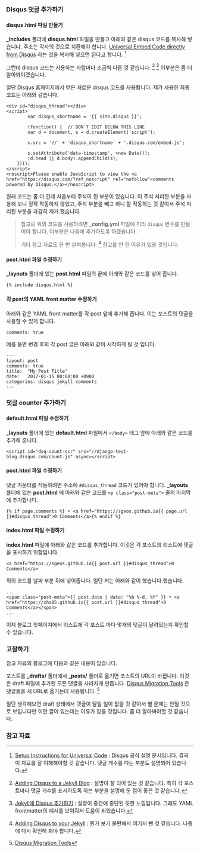 ### Disqus 댓글 추가하기

#### disqus.html 파일 만들기
 
**_includes** 폴더에 **disqus.html** 파일을 만들고 아래와 같은 disqus 코드를 복사해 넣습니다. 주소는 각자의 것으로 치환해야 합니다. [Universal Embed Code directly from Disqus](https://django-test-blog.disqus.com/admin/universalcode/) 라는 것을 복사해 넣으면 된다고 합니다. [^disqus-universalcode]

그런데 disqus 코드는 사용하는 사람마다 조금씩 다른 것 같습니다. [^sgeos] [^aweekj] 이부분은 좀 더 알아봐야겠습니다. 

일단 Disqus 홈페이지에서 받은 새로운 disqus 코드를 사용합니다. 제가 사용한 최종 코드는 아래와 같습니다.

```
<div id="disqus_thread"></div>
<script>
		var disqus_shortname = '{{ site.disqus }}';

		(function() {  // DON'T EDIT BELOW THIS LINE
        var d = document, s = d.createElement('script');

        s.src = '//' + 'disqus_shortname' + '.disqus.com/embed.js';

        s.setAttribute('data-timestamp', +new Date());
        (d.head || d.body).appendChild(s);
    })();
</script>
<noscript>Please enable JavaScript to view the <a href="https://disqus.com/?ref_noscript" rel="nofollow">comments powered by Disqus.</a></noscript>
```

원래 코드는 좀 더 긴데 처음부터 주석이 된 부분이 있습니다. 이 주석 처리한 부분을 사용해 보니 정작 작동하지 않았고, 주석 부분을 빼고 하니 잘 작동하는 것 같아서 주석 처리된 부분을 과감히 제거 했습니다.

> 참고로 위의 코드를 사용하려면 **_config.yml** 파일에 미리 `disqus` 변수를 만들어야 합니다. 이부분은 나중에 추가하도록 하겠습니다.
> 
> 기타 참고 자료도 한 번 살펴봅니다. [^perfectlyrandom] 참고를 안 한 이유가 있을 것입니다.

#### post.html 파일 수정하기

**_layouts** 폴더에 있는 **post.html** 파일의 끝에 아래와 같은 코드를 넣어 줍니다.

```
{% include disqus.html %}
```

#### 각 post의 YAML front matter 수정하기

아래와 같은 YAML front matter를 각 post 앞에 추가해 줍니다. 이는 포스트의 댓글을 사용할 수 있게 합니다.

```
comments: true
```

예를 들면 변경 후의 각 post 글은 아래와 같이 시작하게 될 것 입니다.

```
---
layout: post
comments: true
title:  "My Post Title"
date:   2017-01-15 00:00:00 +0900
categories: disqus jekyll comments
---
```

### 댓글 counter 추가하기

#### **default.html** 파일 수정하기

**_layouts** 폴더에 있는 **default.html** 파일에서 `</body>` 태그 앞에 아래와 같은 코드를 추가해 줍니다. 

```
<script id="dsq-count-scr" src="//django-test-blog.disqus.com/count.js" async></script>
```

#### **post.html** 파일 수정하기

댓글 카운터를 작동하려면 주소에 `#disqus_thread` 코드가 있어야 합니다. **_layouts** 폴더에 있는 **post.html** 에 아래와 같은 코드를 `<p class="post-meta">` 줄의 마지막에 추가합니다.

```
{% if page.comments %} • <a href="https://sgeos.github.io{{ page.url }}#disqus_thread">0 Comments</a>{% endif %}
```

#### **index.html** 파일 수정하기

**index.html** 파일에 아래와 같은 코드를 추가합니다. 이것은 각 포스트의 리스트에 댓글을 표시하기 위함입니다.

```
<a href="https://sgeos.github.io{{ post.url }}#disqus_thread">0 Comments</a>
```

위의 코드를 날짜 부분 뒤에 넣어줍니다. 일단 저는 아래와 같이 했습니다.했습니다.

```
...
<span class="post-meta">{{ post.date | date: "%b %-d, %Y" }} • <a href="https://xho95.github.io{{ post.url }}#disqus_thread">0 Comments</a></span>
...
```

이제 블로그 첫페이지에서 리스트에 각 포스트 마다 몇개의 댓글이 달려있는지 확인할 수 있습니다.

### 고찰하기 

참고 자료의 블로그에 다음과 같은 내용이 있습니다.

포스트를  **_drafts/** 폴더에서 **_posts/** 폴더로 옮기면 포스트의 URL이 바뀝니다. 이것은 draft 파일에 추가된 모든 댓글을 사라지게 만듭니다. [Disqus Migration Tools](https://help.disqus.com/customer/portal/articles/286778-migration-tools) 은 댓글들을 새 URL로 옮기는데 사용됩니다. [^disqus-migration-tools]

일단 생각해보면 draft 상태에서 댓글이 달릴 일이 없을 것 같아서 별 문제는 안될 것으로 보입니다만 이런 글이 있는데는 이유가 있을 것입니다. 좀 더 알아봐야할 것 같습니다.

### 참고 자료

[^disqus-universalcode]: [Setup Instructions for Universal Code](https://django-test-blog.disqus.com/admin/universalcode/#configuration-variables) : Disqus 공식 설명 문서입니다. 결국 이 자료를 잘 이해해야할 것 같습니다. 댓글 개수를 다는 부분도 설명되어 있습니다.

[^sgeos]: [Adding Disqus to a Jekyll Blog](http://sgeos.github.io/jekyll/disqus/2016/02/14/adding-disqus-to-a-jekyll-blog.html) : 설명이 잘 되어 있는 것 같습니다. 특히 각 포스트마다 댓글 개수를 표시하도록 하는 부분을 설명해 둔 점이 좋은 것 같습니다.

[^aweekj]: [Jekyll에 Disqus 추가하기](https://aweekj.github.io/2016-08-09/add-disqus-to-jekyll/) : 설명이 중간에 중단된 듯한 느낌입니다. 그래도 YAML frontmatter의 예시를 보여줘서 도움이 되었습니다.

[^perfectlyrandom]: [Adding Disqus to your Jekyll](http://www.perfectlyrandom.org/2014/06/29/adding-disqus-to-your-jekyll-powered-github-pages/) : 뭔가 보기 불편해서 여기서 뺀 것 같습니다. 나중에 다시 확인해 봐야 합니다.

[^disqus-migration-tools]: [Disqus Migration Tools](https://help.disqus.com/customer/portal/articles/286778-migration-tools)
